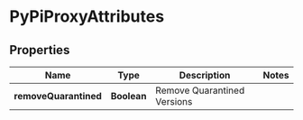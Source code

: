 
# PyPiProxyAttributes

## Properties
Name | Type | Description | Notes
------------ | ------------- | ------------- | -------------
**removeQuarantined** | **Boolean** | Remove Quarantined Versions | 



